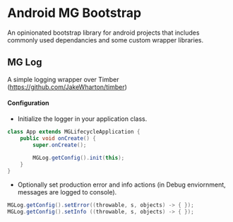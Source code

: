 # Android MG Bootstrap
An opinionated bootstrap library for android projects that includes commonly used dependancies and some custom wrapper libraries.

## MG Log
A simple logging wrapper over Timber (https://github.com/JakeWharton/timber)

#### Configuration

* Initialize the logger in your application class.

```java
class App extends MGLifecycleApplication {
    public void onCreate() {
        super.onCreate();
        
        MGLog.getConfig().init(this);
    }
}
```
* Optionally set production error and info actions (in Debug enviornment, messages are logged to console).

```java
MGLog.getConfig().setError((throwable, s, objects) -> { });
MGLog.getConfig().setInfo ((throwable, s, objects) -> { });
```
